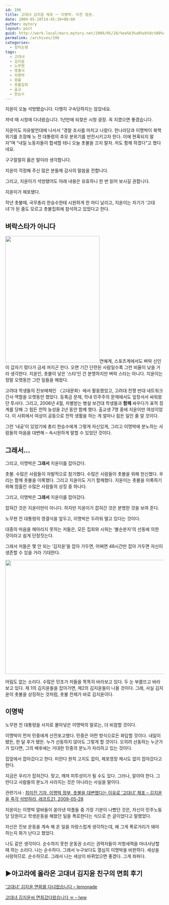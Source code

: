 ```yaml
---
id: 196
title: 고대녀 김지윤 체포 ㅡ 이명박. 미친 정권.
date: 2009-05-28T14:45:20+00:00
author: mytory
layout: post
guid: http://work.local/marx.mytory.net/2009/05/28/%ea%b3%a0%eb%8c%80%eb%85%80-%ea%b9%80%ec%a7%80%ec%9c%a4-%ec%b2%b4%ed%8f%ac-%e3%85%a1-%ec%9d%b4%eb%aa%85%eb%b0%95-%eb%af%b8%ec%b9%9c-%ec%a0%95%ea%b6%8c/
permalink: /archives/196
categories:
  - 정치논평
tags:
  - 고대녀
  - 김지윤
  - 노무현
  - 영결식
  - 이명박
  - 촛불
  - 촛불집회
  - 출교
  - 한승수
---
```

<div id="" class="gray-textbox">
  <p>
    지윤이 오늘 석방됐습니다. 다행히 구속당하지는 않았네요.
  </p>
  
  <p>
    저녁 때 시청에 다녀왔습니다. 1년만에 되찾은 시청 광장. 꼭 지켰으면 좋겠습니다.
  </p>
  
  <p>
    지윤이도 자유발언대에 나서서 “경찰 조사를 마치고 나왔다. 한나라당과 이명박이 북핵 위기를 조장해 노 전 대통령의 추모 분위기를 반전시키고자 한다. 이에 현혹되지 말자”며 “내일 노동자들이 합세할 테니 오늘 촛불을 끄지 말자. 저도 함께 하겠다”고 했다네요.
  </p>
  
  <p>
    구구절절히 옳은 말이라 생각합니다.
  </p>
  
  <p>
    지윤이 걱정해 주신 많은 분들께 감사의 말씀을 전합니다.
  </p>
  
  <p>
    그리고, 지윤이가 석방됐어도 아래 내용은 유효하니 한 번 읽어 보시길 권합니다.
  </p></p>
</div>

지윤이가 체포됐다.

작년 촛불때, 국무총리 한승수한테 시원하게 한 마디 날리고, 지윤이는 자기가 ‘고대녀’가 된 줄도 모르고 촛불집회에 참석하고 있었다고 한다.

## 벼락스타가 아니다

<img src="http://work.local/marx.mytory.net/wp-content/uploads/1/cfile25.uf.1830DD144A1EA34D31A6B6.jpg" class="alignleft" width="300" height="403" alt="" filename="kimjy2.jpg" filemime="image/jpeg" />연예계, 스포츠계에서도 벼락 신인이 갑자기 떴다가 금세 꺼지곤 한다. 오랜 기간 단련된 사람일수록 그런 비율이 낮을 거라 생각한다. 지윤인, 촛불이 낳은 ‘스타’인 건 분명하지만 벼락 스타는 아니다. 지윤이는 정말 오랫동안 그런 일들을 해왔다.

고려대 학생들의 진보매체인 〈고대문화〉에서 활동했었고, 고려대 전쟁 반대 네트워크 간사 역할을 오랫동안 했었다. 등록금 문제, 학내 민주주의 문제에서도 앞장서서 싸워왔던 투사다. 그리고, 2006년 4월, 차별받는 병설 보건대 학생들과 **함께** 싸우다가 표적 징계를 당해 그 힘든 천막 농성을 2년 동안 함께 했다. 출교생 7명 중에 지윤이만 여성이었다. 이 사회에서 여성이 공동으로 천막 생활을 하는 게 얼마나 힘든 일인 줄 알 것이다.

그런 ‘내공’이 있었기에 총리 한승수에게 그렇게 자신있게, 그리고 이명박에 분노하는 사람들의 마음을 대변해 &#8211; 속시원하게 말할 수 있었던 것이다.

## 그래서&#8230;

그리고, 이명박은 **그래서** 지윤이를 잡아갔다.

촛불. 수많은 사람들이 자발적으로 참가했다. 수많은 사람들이 촛불을 위해 헌신했다. 우리는 함께 촛불을 이룩했다. 그리고 지윤이도 거기 함께했다. 지윤이는 촛불을 이룩하기 위해 땀흘린 수많은 사람들의 상징 중 하나다.

그리고, 이명박은 **그래서** 지윤이를 잡아갔다.

잡혀간 것은 지윤이만이 아니다. 하지만 지윤이가 잡혀간 것은 분명한 것을 보여 준다.

노무현 전 대통령의 영결식을 앞두고, 이명박은 두려워 떨고 있다는 것이다.

대중의 마음을 헤아리지 못하는 저들은, 모든 집회와 시위는 ‘불순분자’의 선동에 의한 것이라고 쉽게 단정짓는다.

그래서 저들은 몇 안 되는 ‘김지윤’을 잡아 가두면, 어쩌면 48시간만 잡아 가두면 자신이 생존할 수 있을 거라 기대한다.


<img src="http://work.local/marx.mytory.net/wp-content/uploads/1/cfile22.uf.20686D114A1EA2D41F7880.jpg" class="aligncenter" width="540" height="363" alt="" filename="eye.jpg" filemime="image/jpeg" /> 

어림도 없는 소리다. 수많은 민초가 저들을 똑똑히 바라보고 있다. 두 눈 부릅뜨고 바라보고 있다. 제 1의 김지윤들을 잡아가면, 제2의 김지윤들이 나올 것이다. 그래, 사실 김지윤이 촛불을 상징하는 것처럼, 촛불 전체가 바로 김지윤이다.

## 이명박

노무현 전 대통령을 사지로 몰아넣은 이명박의 말로는, 더 비참할 것이다.

이명박이 먼저 민중에게 선전포고했다. 민중은 어떤 방식으로든 화답할 것이다. 내일이 됐든, 한 달 후가 됐든. 누가 선동하지 않아도 그렇게 할 것이다. 오히려 선동하는 누군가가 있다면, 그의 배후에는 거대한 민중의 분노가 자리하고 있는 것이다.

집앞에서 잡아갔다고 한다. 미란다 원칙 고지도 없이, 체포영장 제시도 없이 잡아갔다고 한다.

지금은 우리가 잡혀간다. 맞고, 깨져 피투성이가 될 수도 있다. 그러나, 알아야 한다. 그런다고 사람들의 분노가 사라지는 것은 아니라는 사실을 말이다.

<p class="link">
  관련기사 : <a href="http://www.wspaper.org/article/6580" target="_blank">최미진 기자, 이명박 정부, 촛불을 대변했다는 이유로 ‘고대녀’ 체포 &#8211; 김지윤을 즉각 석방하라, 레프트21, 2009-05-28</a>
</p>

<div class="gray-textbox">
  <p>
    지윤이는 이명박 알바들이 쏟아낸 악플들 중 가장 기분이 나빴던 것은, 자신이 민주노동당 당원이고 학생운동을 해왔던 일을 폭로한다는 식으로 쓴 글이었다고 말했었다.
  </p>
  
  <p>
    자신은 진보 운동을 계속 해 온 일을 자랑스럽게 생각하는데, 왜 그게 폭로거리가 돼야 하는지 화가 난다고 했었다.
  </p>
  
  <p>
    나도 같은 생각이다. 순수하지 못한 운동권 소리는 권력자들이 저항세력을 마녀사냥할 때 하는 소리다. 나는 순수하다. 그래서 누구보다도 열심히 이명박을 비판하다. 세상을 사랑하므로. 순수하므로. 그래서 나는 세상이 바뀌었으면 좋겠다. 그게 좌파다.
  </p>
</div>

<div id="" class="gray-textbox">
  <h2>
    ▶아고라에 올라온 고대녀 김지윤 친구의 면회 후기
  </h2>
  
  <p>
    <a href="http://bbs1.agora.media.daum.net/gaia/do/debate/read?bbsId=D003&articleId=2641766" target="_blank">&#8216;고대녀&#8217; 김지윤 면회를 다녀왔습니다 &#8211; lemonade</a>
  </p>
  
  <p>
    <a href="http://bbs1.agora.media.daum.net/gaia/do/debate/read?bbsId=D003&articleId=2642083" target="_blank">고대녀 김지윤씨 면회갔다왔습니다 ㅠ &#8211; lww</a>
  </p>
</div>